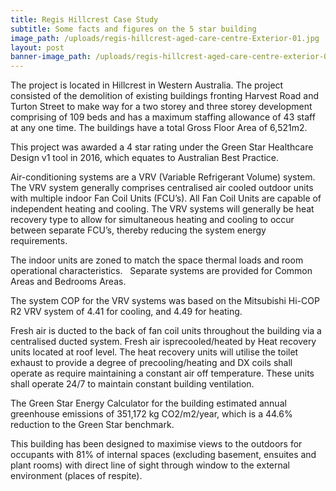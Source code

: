 ```yaml
---
title: Regis Hillcrest Case Study
subtitle: Some facts and figures on the 5 star building
image_path: /uploads/regis-hillcrest-aged-care-centre-Exterior-01.jpg
layout: post
banner-image_path: /uploads/regis-hillcrest-aged-care-centre-exterior-02.jpg
---
```



The project is located in Hillcrest in Western Australia. The project consisted of the demolition of existing buildings fronting Harvest Road and Turton Street to make way for a two storey and three storey development comprising of 109 beds and has a maximum staffing allowance of 43 staff at any one time. The buildings have a total Gross Floor Area of 6,521m2.

This project was awarded a 4 star rating under the Green Star Healthcare Design v1 tool in 2016, which equates to Australian Best Practice.

Air-conditioning systems are a VRV (Variable Refrigerant Volume) system. The VRV system generally comprises centralised air cooled outdoor units with multiple indoor Fan Coil Units (FCU’s). All Fan Coil Units are capable of independent heating and cooling. The VRV systems will generally be heat recovery type to allow for simultaneous heating and cooling to occur between separate FCU’s, thereby reducing the system energy requirements.

The indoor units are zoned to match the space thermal loads and room operational characteristics.   Separate systems are provided for Common Areas and Bedrooms Areas.

The system COP for the VRV systems was based on the Mitsubishi Hi-COP R2 VRV system of 4.41 for cooling, and 4.49 for heating.

Fresh air is ducted to the back of fan coil units throughout the building via a centralised ducted system. Fresh air isprecooled/heated by Heat recovery units located at roof level. The heat recovery units will utilise the toilet exhaust to provide a degree of precooling/heating and DX coils shall operate as require maintaining a constant air off temperature. These units shall operate 24/7 to maintain constant building ventilation.

The Green Star Energy Calculator for the building estimated annual greenhouse emissions of 351,172 kg CO2/m2/year, which is a 44.6% reduction to the Green Star benchmark.

This building has been designed to maximise views to the outdoors for occupants with 81% of internal spaces (excluding basement, ensuites and plant rooms) with direct line of sight through window to the external environment (places of respite).